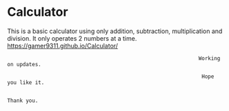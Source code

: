 # Calculator
This is a basic calculator using only addition, subtraction, multiplication and division. It only operates 2 numbers at a time.
                                                          https://gamer9311.github.io/Calculator/
                                                            
                                                                  Working on updates.
                                                                  
                                                                   Hope you like it. 
                                                                   
                                                                      Thank you.
